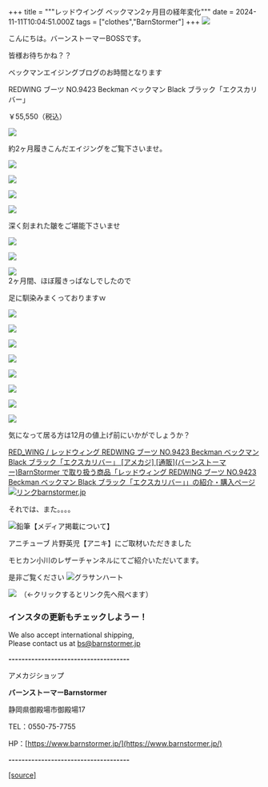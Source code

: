 +++
title = """レッドウイング ベックマン2ヶ月目の経年変化"""
date = 2024-11-11T10:04:51.000Z
tags = ["clothes","BarnStormer"]
+++
[![](https://stat.ameba.jp/user_images/20231023/16/barnstormer-go/b2/03/p/o0420015015354743273.png)](https://ameblo.jp/barnstormer-go/entry-12825670498.html)

こんにちは。バーンストーマーBOSSです。

皆様お待ちかね？？

ベックマンエイジングブログのお時間となります

REDWING ブーツ NO.9423 Beckman ベックマン Black ブラック「エクスカリバー」

￥55,550（税込）

[![](https://stat.ameba.jp/user_images/20241111/18/barnstormer-go/11/55/j/o0466070015508843456.jpg)](https://stat.ameba.jp/user_images/20241111/18/barnstormer-go/11/55/j/o0466070015508843456.jpg)

約2ヶ月履きこんだエイジングをご覧下さいませ。

[![](https://stat.ameba.jp/user_images/20241111/18/barnstormer-go/53/c6/j/o0500075015508831717.jpg)](https://stat.ameba.jp/user_images/20241111/18/barnstormer-go/53/c6/j/o0500075015508831717.jpg)

[![](https://stat.ameba.jp/user_images/20241111/18/barnstormer-go/f9/34/j/o0500075015508831701.jpg)](https://stat.ameba.jp/user_images/20241111/18/barnstormer-go/f9/34/j/o0500075015508831701.jpg)

[![](https://stat.ameba.jp/user_images/20241111/18/barnstormer-go/d6/4f/j/o0500075015508831702.jpg)](https://stat.ameba.jp/user_images/20241111/18/barnstormer-go/d6/4f/j/o0500075015508831702.jpg)

[![](https://stat.ameba.jp/user_images/20241111/18/barnstormer-go/09/c5/j/o0500075015508831705.jpg)](https://stat.ameba.jp/user_images/20241111/18/barnstormer-go/09/c5/j/o0500075015508831705.jpg)

深く刻まれた皺をご堪能下さいませ

[![](https://stat.ameba.jp/user_images/20241111/18/barnstormer-go/b1/88/j/o0500075015508831715.jpg)](https://stat.ameba.jp/user_images/20241111/18/barnstormer-go/b1/88/j/o0500075015508831715.jpg)

[![](https://stat.ameba.jp/user_images/20241111/18/barnstormer-go/8b/2c/j/o0500075015508831708.jpg)](https://stat.ameba.jp/user_images/20241111/18/barnstormer-go/8b/2c/j/o0500075015508831708.jpg)

[![](https://stat.ameba.jp/user_images/20241111/18/barnstormer-go/3b/bb/j/o0500075015508831711.jpg)](https://stat.ameba.jp/user_images/20241111/18/barnstormer-go/3b/bb/j/o0500075015508831711.jpg)  
2ヶ月間、ほぼ履きっぱなしでしたので

足に馴染みまくっておりますｗ

[![](https://stat.ameba.jp/user_images/20241111/18/barnstormer-go/11/55/j/o0466070015508843456.jpg)](https://stat.ameba.jp/user_images/20241111/18/barnstormer-go/11/55/j/o0466070015508843456.jpg)

[![](https://stat.ameba.jp/user_images/20241111/18/barnstormer-go/c1/7c/j/o0466070015508843458.jpg)](https://stat.ameba.jp/user_images/20241111/18/barnstormer-go/c1/7c/j/o0466070015508843458.jpg)

[![](https://stat.ameba.jp/user_images/20241111/18/barnstormer-go/20/9f/j/o0466070015508843460.jpg)](https://stat.ameba.jp/user_images/20241111/18/barnstormer-go/20/9f/j/o0466070015508843460.jpg)

[![](https://stat.ameba.jp/user_images/20241111/18/barnstormer-go/6a/e2/j/o0466070015508843462.jpg)](https://stat.ameba.jp/user_images/20241111/18/barnstormer-go/6a/e2/j/o0466070015508843462.jpg)

[![](https://stat.ameba.jp/user_images/20241111/18/barnstormer-go/01/ac/j/o0466070015508843465.jpg)](https://stat.ameba.jp/user_images/20241111/18/barnstormer-go/01/ac/j/o0466070015508843465.jpg)

[![](https://stat.ameba.jp/user_images/20241111/18/barnstormer-go/f0/6d/j/o0466070015508843466.jpg)](https://stat.ameba.jp/user_images/20241111/18/barnstormer-go/f0/6d/j/o0466070015508843466.jpg)

[![](https://stat.ameba.jp/user_images/20241111/18/barnstormer-go/47/c4/j/o0466070015508843468.jpg)](https://stat.ameba.jp/user_images/20241111/18/barnstormer-go/47/c4/j/o0466070015508843468.jpg)

[![](https://stat.ameba.jp/user_images/20241111/18/barnstormer-go/00/87/j/o0466070015508843470.jpg)](https://stat.ameba.jp/user_images/20241111/18/barnstormer-go/00/87/j/o0466070015508843470.jpg)

気になって居る方は12月の値上げ前にいかがでしょうか？

[RED\_WING / レッドウィング REDWING ブーツ NO.9423 Beckman ベックマン Black ブラック「エクスカリバー」 \[アメカジ\] \[通販\](バーンストーマー)BarnStormer で取り扱う商品「レッドウィング REDWING ブーツ NO.9423 Beckman ベックマン Black ブラック「エクスカリバー」」の紹介・購入ページ![リンク](https://c.stat100.ameba.jp/ameblo/symbols/v3.20.0/svg/gray/editor_link.svg)barnstormer.jp](https://barnstormer.jp/view/item/000000013447?category_page_id=ct64)

それでは、また。。。。

![鉛筆](https://stat100.ameba.jp/blog/ucs/img/char/char3/519.png)【メディア掲載について】

アニチューブ 片野英児【アニキ】にご取材いただきました

モヒカン小川のレザーチャンネルにてご紹介いただいてます。

是非ご覧ください ![グラサンハート](https://stat100.ameba.jp/blog/ucs/img/char/char3/148.png)

[![](https://stat.ameba.jp/user_images/20230412/16/barnstormer-go/6a/23/p/o0108010815269242493.png)](https://www.instagram.com/barnstormer_daily/)　（←クリックするとリンク先へ飛べます）

### インスタの更新もチェックしようー！

We also accept international shipping,  
Please contact us at bs@barnstormer.jp

**\-------------------------------------**

アメカジショップ

**バーンストーマーBarnstormer**

静岡県御殿場市御殿場17

TEL：0550-75-7755

HP：[https://www.barnstormer.jp/](https://www.barnstormer.jp/)

**\-------------------------------------**

[[source]](https://ameblo.jp/barnstormer-go/entry-12874643314.html)
